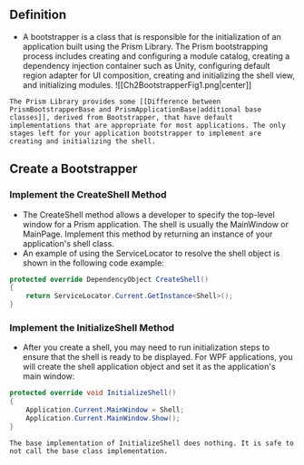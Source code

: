## Definition
- A bootstrapper is a class that is responsible for the initialization of an application built using the Prism Library. The Prism bootstrapping process includes creating and configuring a module catalog, creating a dependency injection container such as Unity, configuring default region adapter for UI composition, creating and initializing the shell view, and initializing modules.
![[Ch2BootstrapperFig1.png|center]]
```ad-note
The Prism Library provides some [[Difference between PrismBootstrapperBase and PrismApplicationBase|additional base classes]], derived from Bootstrapper, that have default implementations that are appropriate for most applications. The only stages left for your application bootstrapper to implement are creating and initializing the shell.
```
## Create a Bootstrapper
### Implement the CreateShell Method 
- The CreateShell method allows a developer to specify the top-level window for a Prism application. The shell is usually the MainWindow or MainPage. Implement this method by returning an instance of your application's shell class.
- An example of using the ServiceLocator to resolve the shell object is shown in the following code example:
```csharp
protected override DependencyObject CreateShell()
{
    return ServiceLocator.Current.GetInstance<Shell>();
}
```
### Implement the InitializeShell Method
- After you create a shell, you may need to run initialization steps to ensure that the shell is ready to be displayed. For WPF applications, you will create the shell application object and set it as the application's main window:
```csharp
protected override void InitializeShell()
{
    Application.Current.MainWindow = Shell;
    Application.Current.MainWindow.Show();
}
```
```ad-note
The base implementation of InitializeShell does nothing. It is safe to not call the base class implementation.
```
